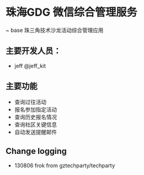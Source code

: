 # 珠海GDG 微信综合管理服务
~ base 珠三角技术沙龙活动综合管理应用

## 主要开发人员：
- jeff @jeff_kit

## 主要功能

- 查询过往活动
- 报名参加指定活动
- 查询历史报名情况
- 查询社区关键信息
- 自动发送提醒邮件

## Change logging

- 130806 frok from gztechparty/techparty

